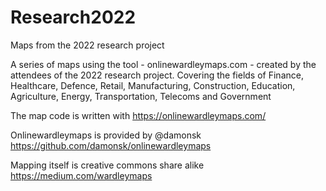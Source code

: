 # Research2022
Maps from the 2022 research project

A series of maps using the tool - onlinewardleymaps.com - created by the attendees of the 2022 research project.
Covering the fields of Finance, Healthcare, Defence, Retail, Manufacturing, Construction, Education, Agriculture, Energy, Transportation, Telecoms and Government

The map code is written with https://onlinewardleymaps.com/

Onlinewardleymaps is provided by @damonsk 
https://github.com/damonsk/onlinewardleymaps

Mapping itself is creative commons share alike
https://medium.com/wardleymaps
